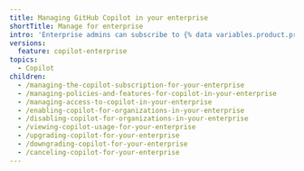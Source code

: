```yaml
---
title: Managing GitHub Copilot in your enterprise
shortTitle: Manage for enterprise
intro: 'Enterprise admins can subscribe to {% data variables.product.prodname_copilot_short %}, manage {% data variables.product.prodname_copilot_short %} for organizations in the enterprise, and control {% data variables.product.prodname_copilot_short %} policies.'
versions:
  feature: copilot-enterprise
topics:
  - Copilot
children:
  - /managing-the-copilot-subscription-for-your-enterprise
  - /managing-policies-and-features-for-copilot-in-your-enterprise
  - /managing-access-to-copilot-in-your-enterprise
  - /enabling-copilot-for-organizations-in-your-enterprise
  - /disabling-copilot-for-organizations-in-your-enterprise
  - /viewing-copilot-usage-for-your-enterprise
  - /upgrading-copilot-for-your-enterprise
  - /downgrading-copilot-for-your-enterprise
  - /canceling-copilot-for-your-enterprise
---
```

